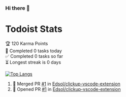 ### Hi there 👋

# Todoist Stats

<!-- TODO-IST:START -->
🏆  120 Karma Points           
🌸  Completed 0 tasks today           
✅  Completed 0 tasks so far           
⏳  Longest streak is 0 days
<!-- TODO-IST:END -->

[![Top Langs](https://github-readme-stats.vercel.app/api/top-langs/?username=edsol)](https://github.com/edsol/github-readme-stats)

<!--START_SECTION:activity-->
1. 🎉 Merged PR [#1](https://github.com/Edsol/clickup-vscode-extension/pull/1) in [Edsol/clickup-vscode-extension](https://github.com/Edsol/clickup-vscode-extension)
2. 💪 Opened PR [#1](https://github.com/Edsol/clickup-vscode-extension/pull/1) in [Edsol/clickup-vscode-extension](https://github.com/Edsol/clickup-vscode-extension)
<!--END_SECTION:activity-->

<!--
**Edsol/edsol** is a ✨ _special_ ✨ repository because its `README.md` (this file) appears on your GitHub profile.

Here are some ideas to get you started:

- 🔭 I’m currently working on ...
- 🌱 I’m currently learning ...
- 👯 I’m looking to collaborate on ...
- 🤔 I’m looking for help with ...
- 💬 Ask me about ...
- 📫 How to reach me: ...
- 😄 Pronouns: ...
- ⚡ Fun fact: ...
-->
